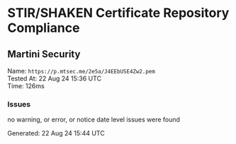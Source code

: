 # STIR/SHAKEN Certificate Repository Compliance

## Martini Security

Name: `https://p.mtsec.me/2e5a/J4EEbUSE4Zw2.pem`\
Tested At: 22 Aug 24 15:36 UTC\
Time: 126ms

### Issues

no warning, or error, or notice date level issues were found

Generated: 22 Aug 24 15:44 UTC